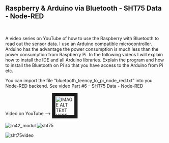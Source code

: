 <h2>Raspberry & Arduino via Bluetooth - SHT75 Data - Node-RED</h2>
</br>

A video series on YouTube of how to use the Raspberry with Bluetooth to read out the sensor data. I use an Arduino compatible microcontroller. Arduino has the advantage the power consumption is much less than the power consumption from Raspberry Pi. In the following videos I will explain how to install the IDE and all Arduino libraries. Explain the program and how to install the Bluetooth on Pi so that you have access to the Arduino from Pi etc.

You can import the file “bluetooth_teency_to_pi_node_red.txt” into you Node-RED backend.
See video Part #6 – SHT75 Data - Node-RED

Video on YouTube --> <a href="https://youtu.be/oaDQfS3gfA0" target="_blank">
 <img src="https://user-images.githubusercontent.com/36192933/50377674-d0e70800-0621-11e9-9848-b41b02b2e1ac.png" alt="IMAGE ALT TEXT HERE" width="60" border="10" />
</a>


![rn42_modul](https://user-images.githubusercontent.com/36192933/50405167-079f5880-07b1-11e9-9239-1ec24aa3a70f.jpg)
![sht75](https://user-images.githubusercontent.com/36192933/50405168-079f5880-07b1-11e9-83fe-3e8a248b30a3.png)


![sht75video](https://user-images.githubusercontent.com/36192933/50405276-74ffb900-07b2-11e9-918b-d3380df319b7.png)
